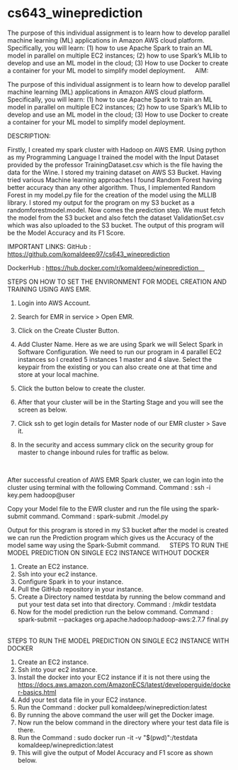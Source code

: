 # cs643_wineprediction
The purpose of this individual assignment is to learn how to develop parallel machine learning (ML) applications in Amazon AWS cloud platform. Specifically, you will learn: (1) how to use Apache Spark to train an ML model in parallel on multiple EC2 instances; (2) how to use Spark’s MLlib to develop and use an ML model in the cloud; (3) How to use Docker to create a container for your ML model to simplify model deployment.
 
AIM: 

The purpose of this individual assignment is to learn how to develop parallel machine learning (ML) applications in Amazon AWS cloud platform. Specifically, you will learn: (1) how to use Apache Spark to train an ML model in parallel on multiple EC2 instances; (2) how to use Spark’s MLlib to develop and use an ML model in the cloud; (3) How to use Docker to create a container for your ML model to simplify model deployment. 

DESCRIPTION: 

Firstly, I created my spark cluster with Hadoop on AWS EMR. Using python as my Programming Language I trained the model with the Input Dataset provided by the professor TrainingDataset.csv which is the file having the data for the Wine. I stored my training dataset on AWS S3 Bucket. Having tried various Machine learning approaches I found Random Forest having better accuracy than any other algorithm. Thus, I implemented Random Forest in my model.py file for the creation of the model using the MLLIB library. I stored my output for the program on my S3 bucket as a randomforestmodel.model. Now comes the prediction step. We must fetch the model from the S3 bucket and also fetch the dataset ValidationSet.csv which was also uploaded to the S3 bucket. The output of this program will be the Model Accuracy and its F1 Score.

IMPORTANT LINKS: 
GitHub : https://github.com/komaldeep97/cs643_wineprediction

DockerHub : https://hub.docker.com/r/komaldeep/wineprediction 

STEPS ON HOW TO SET THE ENVIRONMENT FOR MODEL CREATION AND TRAINING USING AWS EMR.

1.	Login into AWS Account.
2.	Search for EMR in service > Open EMR.
3.	Click on the Create Cluster Button.
4.	Add Cluster Name. Here as we are using Spark we will Select Spark in Software Configuration. We need to run our program in 4 parallel EC2 instances so I created 5 instances 1 master and 4 slave. Select the keypair from the existing or you can also create one at that time and store at your local machine.
 
5.	Click the button below to create the cluster.
 
6.	After that your cluster will be in the Starting Stage and you will see the screen as below.
 
7.	Click ssh to get login details for Master node of our EMR cluster > Save it.
8.	In the security and access summary click on the security group for master to change inbound rules for traffic as below.
 
 

After successful creation of AWS EMR Spark cluster, we can login into the cluster using terminal with the following Command.
Command :  ssh -i key.pem hadoop@user

Copy your Model file to the EWR cluster and run the file using the spark-submit command.
Command : spark-submit ./model.py

Output for this program is stored in my S3 bucket after the model is created we can run the Prediction program which gives us the Accuracy of the model same way using the Spark-Submit command.
 
STEPS TO RUN THE MODEL PREDICTION ON SINGLE EC2 INSTANCE WITHOUT DOCKER

1.	Create an EC2 instance.
2.	Ssh into your ec2 instance. 
3.	Configure Spark in to your instance. 
4.	Pull the GitHub repository in your instance. 
5.	Create a Directory named testdata by running the below command and put your test data set into that directory.
Command : /mkdir testdata
6.	Now for the model prediction run the below command.
Command : 
spark-submit --packages org.apache.hadoop:hadoop-aws:2.7.7 final.py
 

STEPS TO RUN THE MODEL PREDICTION ON SINGLE EC2 INSTANCE WITH DOCKER

1.	Create an EC2 instance.
2.	Ssh into your ec2 instance.
3.	Install the docker into your EC2 instance if it is not there using the https://docs.aws.amazon.com/AmazonECS/latest/developerguide/docker-basics.html
4.	Add your test data file in your EC2 instance.
5.	Run the Command : docker pull komaldeep/wineprediction:latest
6.	By running the above command the user will get the Docker image.
7.	Now run the below command in the directory where your test data file is there.
8.	Run the Command : 
sudo docker run -it -v "$(pwd)":/testdata komaldeep/wineprediction:latest
9.	This will give the output of Model Accuracy and F1 score as shown below. 
